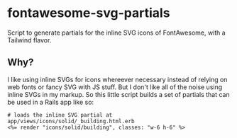 # fontawesome-svg-partials
Script to generate partials for the inline SVG icons of FontAwesome, with a Tailwind flavor.

## Why?
I like using inline SVGs for icons whereever necessary instead of relying on web fonts or fancy SVG with JS stuff.
But I don't like all of the noise using inline SVGs in my markup.  So this little script builds a set of partials that can
be used in a Rails app like so:

```erb
# loads the inline SVG partial at app/views/icons/solid/_building.html.erb
<%= render "icons/solid/building", classes: "w-6 h-6" %>
```
